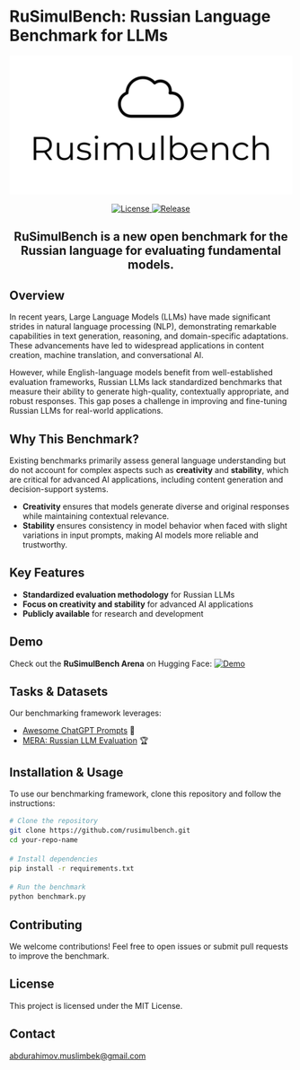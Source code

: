 # RuSimulBench: Russian Language Benchmark for LLMs

<p align="center">
  <picture>
    <img alt="RuSimulBench" src="pics/Rusimulbench-logo.png" style="max-width: 100%;">
  </picture>
</p>

<p align="center">
    <a href="https://opensource.org/licenses/MIT">
    <img alt="License" src="https://img.shields.io/badge/License-MIT-yellow.svg">
    </a>
    <a href="https://github.com/MrSimple07/RuSimulBench/">
    <img alt="Release" src="https://img.shields.io/badge/release-v1.1.0-blue">
    </a>

</p>

<h2 align="center">
    <p> RuSimulBench is a new open benchmark for the Russian language for evaluating fundamental models.
</p>
</h2>

## Overview
In recent years, Large Language Models (LLMs) have made significant strides in natural language processing (NLP), demonstrating remarkable capabilities in text generation, reasoning, and domain-specific adaptations. These advancements have led to widespread applications in content creation, machine translation, and conversational AI.

However, while English-language models benefit from well-established evaluation frameworks, Russian LLMs lack standardized benchmarks that measure their ability to generate high-quality, contextually appropriate, and robust responses. This gap poses a challenge in improving and fine-tuning Russian LLMs for real-world applications.

## Why This Benchmark?
Existing benchmarks primarily assess general language understanding but do not account for complex aspects such as **creativity** and **stability**, which are critical for advanced AI applications, including content generation and decision-support systems.

- **Creativity** ensures that models generate diverse and original responses while maintaining contextual relevance.
- **Stability** ensures consistency in model behavior when faced with slight variations in input prompts, making AI models more reliable and trustworthy.

## Key Features
- **Standardized evaluation methodology** for Russian LLMs
- **Focus on creativity and stability** for advanced AI applications
- **Publicly available** for research and development

## Demo
Check out the **RuSimulBench Arena** on Hugging Face:
[![Demo](https://img.shields.io/badge/Demo-HuggingFace-blue)](https://huggingface.co/spaces/MrSimple01/RuSimulBench_arena)

## Tasks & Datasets
Our benchmarking framework leverages:
- [Awesome ChatGPT Prompts](https://github.com/f/awesome-chatgpt-prompts) 📝
- [MERA: Russian LLM Evaluation](https://github.com/ai-forever/MERA) 🏆

## Installation & Usage
To use our benchmarking framework, clone this repository and follow the instructions:
```bash
# Clone the repository
git clone https://github.com/rusimulbench.git
cd your-repo-name

# Install dependencies
pip install -r requirements.txt

# Run the benchmark
python benchmark.py
```

## Contributing
We welcome contributions! Feel free to open issues or submit pull requests to improve the benchmark.

## License
This project is licensed under the MIT License.

## Contact
abdurahimov.muslimbek@gmail.com
